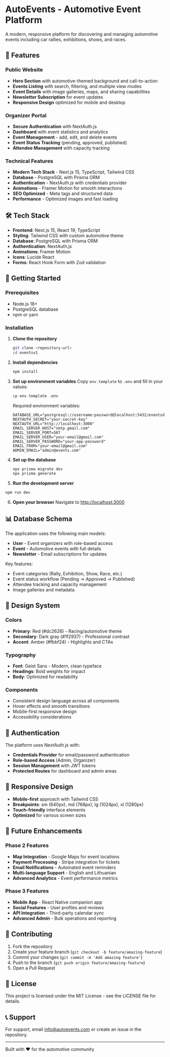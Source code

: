 # AutoEvents - Automotive Event Platform

A modern, responsive platform for discovering and managing automotive events including car rallies, exhibitions, shows, and races.

## 🚗 Features

### Public Website

- **Hero Section** with automotive-themed background and call-to-action
- **Events Listing** with search, filtering, and multiple view modes
- **Event Details** with image galleries, maps, and sharing capabilities
- **Newsletter Subscription** for event updates
- **Responsive Design** optimized for mobile and desktop

### Organizer Portal

- **Secure Authentication** with NextAuth.js
- **Dashboard** with event statistics and analytics
- **Event Management** - add, edit, and delete events
- **Event Status Tracking** (pending, approved, published)
- **Attendee Management** with capacity tracking

### Technical Features

- **Modern Tech Stack** - Next.js 15, TypeScript, Tailwind CSS
- **Database** - PostgreSQL with Prisma ORM
- **Authentication** - NextAuth.js with credentials provider
- **Animations** - Framer Motion for smooth interactions
- **SEO Optimized** - Meta tags and structured data
- **Performance** - Optimized images and fast loading

## 🛠️ Tech Stack

- **Frontend**: Next.js 15, React 19, TypeScript
- **Styling**: Tailwind CSS with custom automotive theme
- **Database**: PostgreSQL with Prisma ORM
- **Authentication**: NextAuth.js
- **Animations**: Framer Motion
- **Icons**: Lucide React
- **Forms**: React Hook Form with Zod validation

## 🚀 Getting Started

### Prerequisites

- Node.js 18+
- PostgreSQL database
- npm or yarn

### Installation

1. **Clone the repository**

   ```bash
   git clone <repository-url>
   cd eventsv1
   ```

2. **Install dependencies**

   ```bash
   npm install
   ```

3. **Set up environment variables**
   Copy `env.template` to `.env` and fill in your values:

   ```bash
   cp env.template .env
   ```

   Required environment variables:

   ```env
   DATABASE_URL="postgresql://username:password@localhost:5432/eventsdb"
   NEXTAUTH_SECRET="your-secret-key"
   NEXTAUTH_URL="http://localhost:3000"
   EMAIL_SERVER_HOST="smtp.gmail.com"
   EMAIL_SERVER_PORT=587
   EMAIL_SERVER_USER="your-email@gmail.com"
   EMAIL_SERVER_PASSWORD="your-app-password"
   EMAIL_FROM="your-email@gmail.com"
   ADMIN_EMAIL="admin@events.com"
   ```

4. **Set up the database**

   ```bash
   npx prisma migrate dev
   npx prisma generate
   ```

5. **Run the development server**

```bash
npm run dev
```

6. **Open your browser**
   Navigate to [http://localhost:3000](http://localhost:3000)

## 📊 Database Schema

The application uses the following main models:

- **User** - Event organizers with role-based access
- **Event** - Automotive events with full details
- **Newsletter** - Email subscriptions for updates

Key features:

- Event categories (Rally, Exhibition, Show, Race, etc.)
- Event status workflow (Pending → Approved → Published)
- Attendee tracking and capacity management
- Image galleries and metadata

## 🎨 Design System

### Colors

- **Primary**: Red (#dc2626) - Racing/automotive theme
- **Secondary**: Dark gray (#1f2937) - Professional contrast
- **Accent**: Amber (#fbbf24) - Highlights and CTAs

### Typography

- **Font**: Geist Sans - Modern, clean typeface
- **Headings**: Bold weights for impact
- **Body**: Optimized for readability

### Components

- Consistent design language across all components
- Hover effects and smooth transitions
- Mobile-first responsive design
- Accessibility considerations

## 🔐 Authentication

The platform uses NextAuth.js with:

- **Credentials Provider** for email/password authentication
- **Role-based Access** (Admin, Organizer)
- **Session Management** with JWT tokens
- **Protected Routes** for dashboard and admin areas

## 📱 Responsive Design

- **Mobile-first** approach with Tailwind CSS
- **Breakpoints**: sm (640px), md (768px), lg (1024px), xl (1280px)
- **Touch-friendly** interface elements
- **Optimized** for various screen sizes

## 🚧 Future Enhancements

### Phase 2 Features

- **Map Integration** - Google Maps for event locations
- **Payment Processing** - Stripe integration for tickets
- **Email Notifications** - Automated event reminders
- **Multi-language Support** - English and Lithuanian
- **Advanced Analytics** - Event performance metrics

### Phase 3 Features

- **Mobile App** - React Native companion app
- **Social Features** - User profiles and reviews
- **API Integration** - Third-party calendar sync
- **Advanced Admin** - Bulk operations and reporting

## 🤝 Contributing

1. Fork the repository
2. Create your feature branch (`git checkout -b feature/amazing-feature`)
3. Commit your changes (`git commit -m 'Add amazing feature'`)
4. Push to the branch (`git push origin feature/amazing-feature`)
5. Open a Pull Request

## 📄 License

This project is licensed under the MIT License - see the LICENSE file for details.

## 📞 Support

For support, email info@autoevents.com or create an issue in the repository.

---

Built with ❤️ for the automotive community
